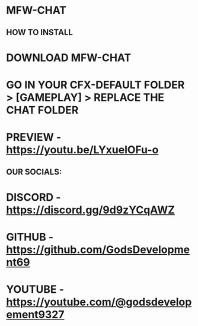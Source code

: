 # MFW-CHAT

## HOW TO INSTALL

# DOWNLOAD MFW-CHAT

# GO IN YOUR CFX-DEFAULT FOLDER > [GAMEPLAY] > REPLACE THE CHAT FOLDER

# PREVIEW - https://youtu.be/LYxuelOFu-o

## OUR SOCIALS:
# DISCORD - https://discord.gg/9d9zYCqAWZ
# GITHUB - https://github.com/GodsDevelopment69
# YOUTUBE - https://youtube.com/@godsdevelopement9327
